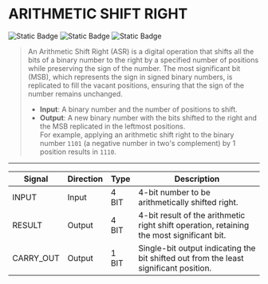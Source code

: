 # ARITHMETIC SHIFT RIGHT
![Static Badge](https://img.shields.io/badge/IN-4_BIT-green)
![Static Badge](https://img.shields.io/badge/OUT-4_BIT-green)
![Static Badge](https://img.shields.io/badge/CARRY_OUT-1_BIT-blue)

> An Arithmetic Shift Right (ASR) is a digital operation that shifts all the bits of a binary number to the right by a specified number of positions while preserving the sign of the number. The most significant bit (MSB), which represents the sign in signed binary numbers, is replicated to fill the vacant positions, ensuring that the sign of the number remains unchanged.
> - **Input**: A binary number and the number of positions to shift.
> - **Output**: A new binary number with the bits shifted to the right and the MSB replicated in the leftmost positions.  
> For example, applying an arithmetic shift right to the binary number `1101` (a negative number in two's complement) by 1 position results in `1110`.  

---
<div align="center">

| **Signal** | **Direction** | **Type** | **Description**                                                                           |
|------------|---------------|----------|-------------------------------------------------------------------------------------------|
| INPUT      | Input         | 4 BIT    | 4-bit number to be arithmetically shifted right.                                          |
| RESULT     | Output        | 4 BIT    | 4-bit result of the arithmetic right shift operation, retaining the most significant bit. |
| CARRY_OUT  | Output        | 1 BIT    | Single-bit output indicating the bit shifted out from the least significant position.     |

</div>